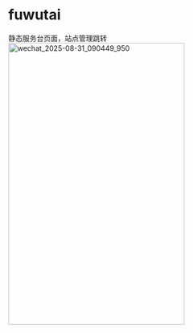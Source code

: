 # fuwutai
静态服务台页面，站点管理跳转
<img width="350" height="559" alt="wechat_2025-08-31_090449_950" src="https://github.com/user-attachments/assets/121260b1-c3bb-4b0a-89ee-8869e55961a6" />
